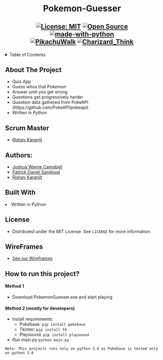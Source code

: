 
<h1 align="center">Pokemon-Guesser</h1>

<h2 align="center">
  
  [![License: MIT](https://img.shields.io/badge/License-MIT-yellow.svg)](https://opensource.org/licenses/MIT)
  [![Open Source](https://badges.frapsoft.com/os/v1/open-source.svg?v=103)](https://opensource.org/)
  [![made-with-python](https://img.shields.io/badge/Made%20with-Python-1f425f.svg)](https://www.python.org/)<br>
  <a href="https://emoji.gg/emoji/6921-pikachuwalk"><img src="https://emoji.gg/assets/emoji/6921-pikachuwalk.gif" alt="PikachuWalk"></a>
  <a href="https://emoji.gg/emoji/4369-charizard-think"><img src="https://emoji.gg/assets/emoji/4369-charizard-think.png" alt="Charizard_Think"></a>
  

</h2>
<!-- TABLE OF CONTENTS -->
<details>
  <summary>Table of Contents</summary>
  <ol>
    <li>
      <a href="#about-the-project">About The Project</a>
    </li>
    <li>
      <a href="#authors">Authors</a>
    </li> 
    <li>
      <a href="#built-with">Built With</a>
    </li>
    <li>
      <a href="#license">License</a>
    </li>
    <li>
      <a href="#wireframes">WireFrames</a>
    </li>
    <li>
      <a href="#how-to-run-this-project">How to run this project?</a>
    </li>
  </ol>
</details>

## About The Project
<ul>
  <li> Quiz App </li>
  <li> Guess whos that Pokemon</li>
  <li> Answer until you get wrong</li>
  <li> Questions get progressively harder</li>
  <li> Question data gathered from PokeAPI (https://github.com/PokeAPI/pokeapi)</li>
  <li> Written in Python</li>
</ul>

## Scrum Master

- [Rishav Karanjit](https://github.com/rishav-karanjit)

## Authors:

- [Joshua Wayne Campbell](https://github.com/jwcampb)
- [Patrick Daniel Sandoval](https://github.com/rickthepat05)
- [Rishav Karanjit](https://github.com/rishav-karanjit)

## Built With

<li> Written in Python</ul>

## License

- Distributed under the MIT License. See `LICENSE` for more information.

## WireFrames

- [See our Wireframes](https://github.com/rishav-karanjit/Pokemon-Guesser/tree/main/Wireframes)

## How to run this project?

#### Method 1
- Download PokemonGuesser.exe and start playing

#### Method 2 (mostly for developers)
- Install requirements:
  - Pokebase: ```pip install pokebase```
  - Tkinter: ```pip install tk```
  - Playsound: ```pip install playsound```
- Run main.py ```python main.py```

``` Note: This projects runs only on python 3.6 as Pokebase is tested only on python 3.6 ```
